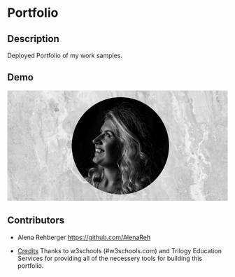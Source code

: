 # Portfolio

## Description

Deployed Portfolio of my work samples.
​
## Demo

![alt text](https://github.com/AlenaReh/Portfolio/blob/main/assets/images/hero.jpg)

## Contributors

- Alena Rehberger <https://github.com/AlenaReh>
​
* [Credits](#credits)
Thanks to w3schools (#w3schools.com) and Trilogy Education Services for providing all of the necessery tools for building this portfolio.
